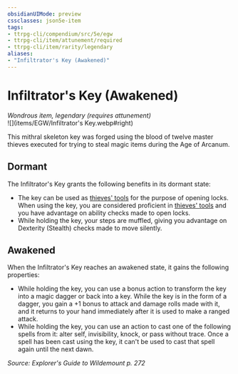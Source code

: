 ```yaml
---
obsidianUIMode: preview
cssclasses: json5e-item
tags:
- ttrpg-cli/compendium/src/5e/egw
- ttrpg-cli/item/attunement/required
- ttrpg-cli/item/rarity/legendary
aliases: 
- "Infiltrator's Key (Awakened)"
---
```

# Infiltrator's Key (Awakened)
*Wondrous item, legendary (requires attunement)*  
![](items/EGW/Infiltrator's Key.webp#right)  


This mithral skeleton key was forged using the blood of twelve master thieves executed for trying to steal magic items during the Age of Arcanum.

## Dormant

The Infiltrator's Key grants the following benefits in its dormant state:

- The key can be used as [thieves' tools](thieves-tools-xphb.md) for the purpose of opening locks. When using the key, you are considered proficient in [thieves' tools](thieves-tools-xphb.md) and you have advantage on ability checks made to open locks.  
- While holding the key, your steps are muffled, giving you advantage on Dexterity (Stealth) checks made to move silently.  

## Awakened

When the Infiltrator's Key reaches an awakened state, it gains the following properties:

- While holding the key, you can use a bonus action to transform the key into a magic dagger or back into a key. While the key is in the form of a dagger, you gain a +1 bonus to attack and damage rolls made with it, and it returns to your hand immediately after it is used to make a ranged attack.  
- While holding the key, you can use an action to cast one of the following spells from it: alter self, invisibility, knock, or pass without trace. Once a spell has been cast using the key, it can't be used to cast that spell again until the next dawn.  

*Source: Explorer's Guide to Wildemount p. 272*